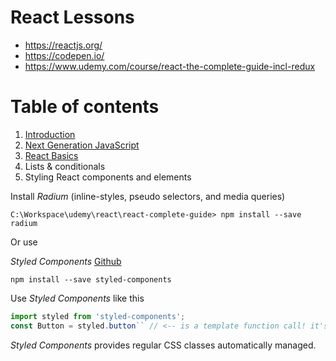 # React Lessons

- https://reactjs.org/
- https://codepen.io/
- https://www.udemy.com/course/react-the-complete-guide-incl-redux

# Table of contents

1. [Introduction](./chapter-1.md)
2. [Next Generation JavaScript](./chapter-2.md)
3. [React Basics](./chapter-3.md)
4. Lists & conditionals
5. Styling React components and elements

Install *Radium* (inline-styles, pseudo selectors, and media queries) 

~~~shell
C:\Workspace\udemy\react\react-complete-guide> npm install --save radium
~~~

Or use 

_Styled Components_ [Github](https://github.com/styled-components)

~~~shell
npm install --save styled-components
~~~

Use _Styled Components_ like this
~~~js
import styled from 'styled-components';
const Button = styled.button`` // <-- is a template function call! it's a "tagged template literal"
~~~

_Styled Components_ provides regular CSS classes automatically managed.